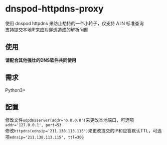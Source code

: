 # dnspod-httpdns-proxy
使用 dnspod httpdns 来防止劫持的一个小轮子，仅支持 A IN 标准查询  
支持提交本地IP来应对穿透造成的解析问题  
## 使用  
__请配合其他强壮的DNS软件共同使用__  
## 需求  
Python3+  
## 配置  
修改文件```udpdnsserver(addr='0.0.0.0')```来更改本地端口，可选项```addr='127.0.0.1', port=53```  
修改```httpdns(ednsip='211.138.113.115')```来更改提交的IP和应答默认TTL，可选项```ednsip='211.138.113.115', ttl=300```  
